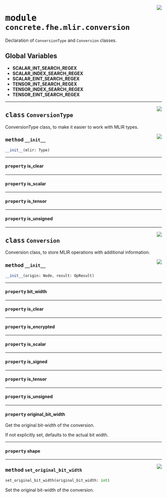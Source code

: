 <!-- markdownlint-disable -->

<a href="../../frontends/concrete-python/concrete/fhe/mlir/conversion.py#L0"><img align="right" style="float:right;" src="https://img.shields.io/badge/-source-cccccc?style=flat-square"></a>

# <kbd>module</kbd> `concrete.fhe.mlir.conversion`
Declaration of `ConversionType` and `Conversion` classes. 

**Global Variables**
---------------
- **SCALAR_INT_SEARCH_REGEX**
- **SCALAR_INDEX_SEARCH_REGEX**
- **SCALAR_EINT_SEARCH_REGEX**
- **TENSOR_INT_SEARCH_REGEX**
- **TENSOR_INDEX_SEARCH_REGEX**
- **TENSOR_EINT_SEARCH_REGEX**


---

<a href="../../frontends/concrete-python/concrete/fhe/mlir/conversion.py#L27"><img align="right" style="float:right;" src="https://img.shields.io/badge/-source-cccccc?style=flat-square"></a>

## <kbd>class</kbd> `ConversionType`
ConversionType class, to make it easier to work with MLIR types. 

<a href="../../frontends/concrete-python/concrete/fhe/mlir/conversion.py#L41"><img align="right" style="float:right;" src="https://img.shields.io/badge/-source-cccccc?style=flat-square"></a>

### <kbd>method</kbd> `__init__`

```python
__init__(mlir: Type)
```






---

#### <kbd>property</kbd> is_clear





---

#### <kbd>property</kbd> is_scalar





---

#### <kbd>property</kbd> is_tensor





---

#### <kbd>property</kbd> is_unsigned








---

<a href="../../frontends/concrete-python/concrete/fhe/mlir/conversion.py#L139"><img align="right" style="float:right;" src="https://img.shields.io/badge/-source-cccccc?style=flat-square"></a>

## <kbd>class</kbd> `Conversion`
Conversion class, to store MLIR operations with additional information. 

<a href="../../frontends/concrete-python/concrete/fhe/mlir/conversion.py#L151"><img align="right" style="float:right;" src="https://img.shields.io/badge/-source-cccccc?style=flat-square"></a>

### <kbd>method</kbd> `__init__`

```python
__init__(origin: Node, result: OpResult)
```






---

#### <kbd>property</kbd> bit_width





---

#### <kbd>property</kbd> is_clear





---

#### <kbd>property</kbd> is_encrypted





---

#### <kbd>property</kbd> is_scalar





---

#### <kbd>property</kbd> is_signed





---

#### <kbd>property</kbd> is_tensor





---

#### <kbd>property</kbd> is_unsigned





---

#### <kbd>property</kbd> original_bit_width

Get the original bit-width of the conversion. 

If not explicitly set, defaults to the actual bit width. 

---

#### <kbd>property</kbd> shape







---

<a href="../../frontends/concrete-python/concrete/fhe/mlir/conversion.py#L159"><img align="right" style="float:right;" src="https://img.shields.io/badge/-source-cccccc?style=flat-square"></a>

### <kbd>method</kbd> `set_original_bit_width`

```python
set_original_bit_width(original_bit_width: int)
```

Set the original bit-width of the conversion. 


